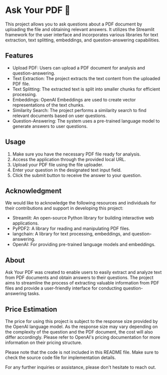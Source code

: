 # Ask Your PDF 💬

This project allows you to ask questions about a PDF document by uploading the file and obtaining relevant answers. It utilizes the Streamlit framework for the user interface and incorporates various libraries for text extraction, text splitting, embeddings, and question-answering capabilities. 

## Features
- Upload PDF: Users can upload a PDF document for analysis and question-answering.
- Text Extraction: The project extracts the text content from the uploaded PDF file.
- Text Splitting: The extracted text is split into smaller chunks for efficient processing.
- Embeddings: OpenAI Embeddings are used to create vector representations of the text chunks.
- Similarity Search: The project performs a similarity search to find relevant documents based on user questions.
- Question-Answering: The system uses a pre-trained language model to generate answers to user questions.
 
## Usage

1. Make sure you have the necessary PDF file ready for analysis.
2. Access the application through the provided local URL.
3. Upload your PDF file using the file uploader.
4. Enter your question in the designated text input field.
5. Click the submit button to receive the answer to your question.

## Acknowledgment
We would like to acknowledge the following resources and individuals for their contributions and support in developing this project:
- Streamlit: An open-source Python library for building interactive web applications.
- PyPDF2: A library for reading and manipulating PDF files.
- langchain: A library for text processing, embeddings, and question-answering.
- OpenAI: For providing pre-trained language models and embeddings.

## About
Ask Your PDF was created to enable users to easily extract and analyze text from PDF documents and obtain answers to their questions. The project aims to streamline the process of extracting valuable information from PDF files and provide a user-friendly interface for conducting question-answering tasks.

## Price Estimation
The price for using this project is subject to the response size provided by the OpenAI language model. As the response size may vary depending on the complexity of the question and the PDF document, the cost will also differ accordingly. Please refer to OpenAI's pricing documentation for more information on their pricing structure.

Please note that the code is not included in this README file. Make sure to check the source code file for implementation details.

For any further inquiries or assistance, please don't hesitate to reach out.
